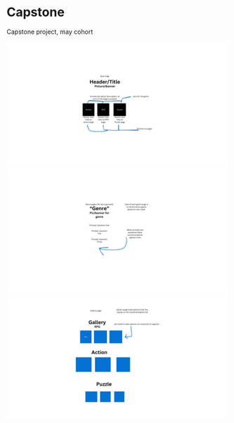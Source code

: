 # Capstone
Capstone project, may cohort






<img alt="Wireframe one" src="img\img/1.png">

<img alt="Wireframe one" src="img\img/2.png">

<img alt="Wireframe one" src="img\img/3.png">